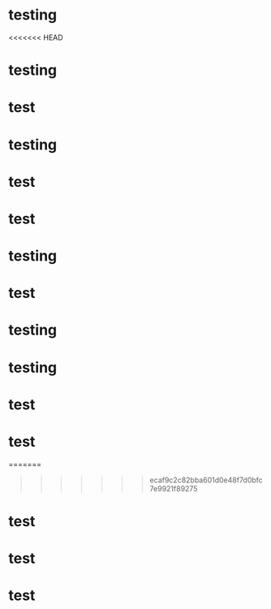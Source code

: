 # testing
<<<<<<< HEAD
# testing
# test
# testing
# test
# test
# testing
# test
# testing
# testing
# test
# test
=======
>>>>>>> ecaf9c2c82bba601d0e48f7d0bfc7e9921f89275
# test
# test
# test
